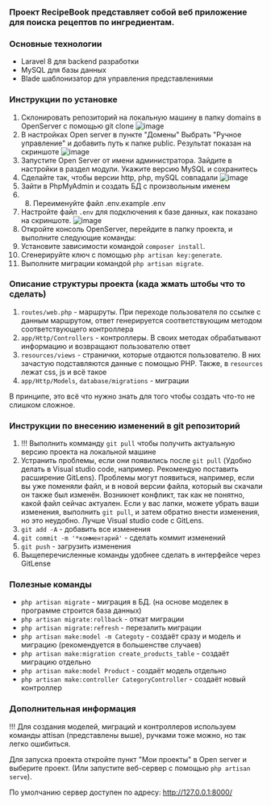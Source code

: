 ### Проект RecipeBook представляет собой веб приложение для поиска рецептов по ингредиентам.



### Основные технологии

- Laravel 8 для backend разработки
- MySQL для базы данных
- Blade шаблонизатор для управления представлениями



### Инструкции по установке

1. Склонировать репозиторий на локальную машину в папку domains в OpenServer с помощью git clone
![image](https://github.com/user-attachments/assets/f9fd06aa-44e1-4105-8c42-3ece5bd74d08)
2. В настройках Open server в пункте "Домены" Выбрать "Ручное управление" и добавить путь к папке public. Результат показан на скриншоте
![image](https://github.com/user-attachments/assets/72f13e2c-d9bf-469a-85c2-8a14c257ec1d)
3. Запустите Open Server от имени администратора. Зайдите в настройки в раздел модули. Укажите версию MySQL и сохранитесь
4. Сделайте так, чтобы версии http, php, mySQL совпадали
![image](https://github.com/user-attachments/assets/97f8687a-3fc4-45ee-996b-4b6c06887a39)
6. Зайти в PhpMyAdmin и создать БД с произвольным именем
7. 8. Переименуйте файл .env.example .env
8. Настройте файл `.env` для подключения к базе данных, как показано на скриншоте.
![image](https://github.com/user-attachments/assets/b6fa88aa-e5d5-4c2c-9f50-344accbca7b6)
9. Откройте консоль OpenServer, перейдите в папку проекта, и выполните следующие команды:
10. Установите зависимости командой `composer install`.
11. Сгенерируйте ключ с помощью `php artisan key:generate`.
12. Выполните миграции командой `php artisan migrate`.



### Описание структуры проекта (када жмать штобы что то сделать)

1. `routes/web.php` - маршруты. При переходе пользователя по ссылке с данным маршрутом, ответ генерируется соответствующим методом соответствующего контроллера
2. `app/Http/Controllers` - контроллеры. В своих методах обрабатывают информацию и возвращают пользователю ответ
3. `resources/views` - странички, которые отдаются пользователю. В них зачастую подставляются данные с помощью PHP. Также, в `resources` лежат css, js и всё такое
4. `app/Http/Models`, `database/migrations` - миграции

В принципе, это всё что нужно знать для того чтобы создать что-то не слишком сложное.



### Инструкции по внесению изменений в git репозиторий

1. !!! Выполнить комманду `git pull` чтобы получить актуальную версию проекта на локальной машине
2. Устранить проблемы, если они появились после `git pull` (Удобно делать в Visual studio code, например. Рекомендую поставить расширение GitLens). Проблемы могут появиться, например, если вы уже поменяли файл, и в новой версии файла, который вы скачали он также был изменён. Возникнет конфликт, так как не понятно, какой файл сейчас актуален. Если у вас лапки, можете убрать ваши изменения, выполнить `git pull`, и затем обратно внести изменения, но это неудобно. Лучше Visual studio code с GitLens.
3. `git add -A` - добавить все изменения
4. `git commit -m '*комментарий'` - сделать коммит изменений
5. `git push` - загрузить изменения
6. Выщеперечисленные команды удобнее сделать в интерфейсе через GitLense



### Полезные команды

- `php artisan migrate` - миграция в БД. (на основе моделек в программе строится база данных)
- `php artisan migrate:rollback` - откат миграции
- `php artisan migrate:refresh`      -   перезалить миграции
- `php artisan make:model -m Categoty`   -   создаёт сразу и модель и миграцию (рекомендуется в большенстве случаев)
- `php artisan make:migration create_products_table` - создаёт миграцию отдельно
- `php artisan make:model Product` - создаёт модель отдельно
- `php artisan make:controller CategoryController` - создаёт новый контроллер



### Дополнительная информация

!!! Для создания моделей, миграций и контроллеров используем команды attisan (представлены выше), ручками тоже можно, но так легко ошибиться.

Для запуска проекта откройте пункт "Мои проекты" в Open server и выберите проект. (Или запустите веб-сервер с помощью `php artisan serve`). 

По умолчанию сервер доступен по адресу: http://127.0.0.1:8000/
